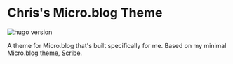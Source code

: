 # Chris's Micro.blog Theme
![hugo version](https://img.shields.io/badge/Hugo-0.91-09f)

A theme for Micro.blog that's built specifically for me. Based on my minimal Micro.blog theme, [Scribe](https://github.com/chrishannah/scribe).